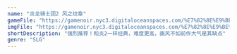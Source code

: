 ```yaml
---
name: "炎龙骑士团2 风之纹章"
gameFile: "https://gamenoir.nyc3.digitaloceanspaces.com/%E7%82%8E%E9%BE%99%E9%AA%91%E5%A3%AB%E5%9B%A22%E5%A4%96%E4%BC%A0/fd2ps.zip"
imgFile: "https://gamenoir.nyc3.digitaloceanspaces.com/%E7%82%8E%E9%BE%99%E9%AA%91%E5%A3%AB%E5%9B%A22%E5%A4%96%E4%BC%A0/original.webp"
shortDescription: "强烈推荐！和炎2一样经典，难度更高，画风不如前作大气是其缺点"
genre: "SLG"
---
```

